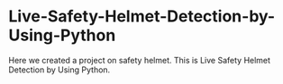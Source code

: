 # Live-Safety-Helmet-Detection-by-Using-Python
Here we created a project on safety helmet. This is Live Safety Helmet Detection by Using Python.
